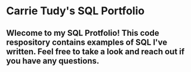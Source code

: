 # Carrie Tudy's SQL Portfolio 

## Wlecome to my SQL Protfolio! This code respository contains examples of SQL I've written. Feel free to take a look and reach out if you have any questions. 
